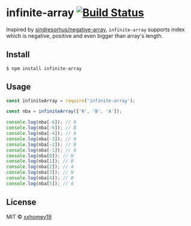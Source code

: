 # infinite-array [![Build Status](https://travis-ci.org/xxhomey19/infinite-array.svg?branch=master)](https://travis-ci.org/xxhomey19/infinite-array)

Inspired by [sindresorhus/negative-array](https://github.com/sindresorhus/negative-array), `infinite-array` supports index which is negative, positive and even bigger than array's length.

## Install

```
$ npm install infinite-array
```

## Usage

```js
const infiniteArray = require('infinite-array');

const nba = infiniteArray(['N', 'B', 'A']);

console.log(nba[-6]); // N
console.log(nba[-5]); // B
console.log(nba[-4]); // A
console.log(nba[-3]); // N
console.log(nba[-2]); // B
console.log(nba[-1]); // A
console.log(nba[0]); // N
console.log(nba[1]); // B
console.log(nba[2]); // A
console.log(nba[3]); // N
console.log(nba[4]); // B
console.log(nba[5]); // A
```

## License

MIT © [xxhomey19](https://github.com/xxhomey19)
